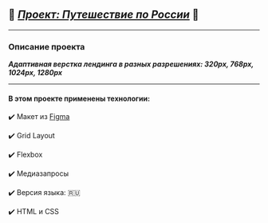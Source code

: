 ## :steam_locomotive: [***Проект: Путешествие по России***](https://andreyrazumov.github.io/russian-travel/index.html "Путешествие по России") :steam_locomotive:
____

### Описание проекта

***Адаптивная верстка лендинга в разных разрешениях: 320px, 768px, 1024px, 1280px***
____
#### В этом проекте применены технологии:

:heavy_check_mark: Макет из [Figma](https://www.figma.com/file/5S2WSbEFL6awjVWJ0NWL8Q/Sprint-3_-Russia-_-desktop-mobile?node-id=28503%3A0)

:heavy_check_mark: Grid Layout

:heavy_check_mark: Flexbox

:heavy_check_mark: Медиазапросы

:heavy_check_mark: Версия языка: :ru:

:heavy_check_mark: HTML и CSS
